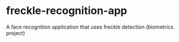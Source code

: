 # freckle-recognition-app
A face recognition application that uses freckle detection (biometrics project)
